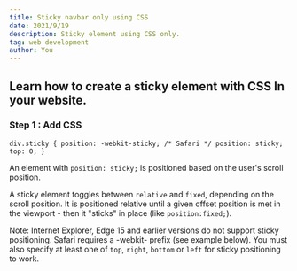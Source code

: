 ```yaml
---
title: Sticky navbar only using CSS
date: 2021/9/19
description: Sticky element using CSS only.
tag: web development
author: You
---
```

## Learn how to create a sticky element with CSS In your website.

### Step 1 : Add CSS

`
div.sticky {
  position: -webkit-sticky; /* Safari */
  position: sticky;
  top: 0;
}
`

An element with `position: sticky;` is positioned based on the user's scroll position.

A sticky element toggles between `relative` and `fixed`, depending on the scroll position. It is positioned relative until a given offset position is met in the viewport - then it "sticks" in place (like `position:fixed;`).

Note: Internet Explorer, Edge 15 and earlier versions do not support sticky positioning. Safari requires a -webkit- prefix (see example below). You must also specify at least one of `top`, `right`, `bottom` or `left` for sticky positioning to work.